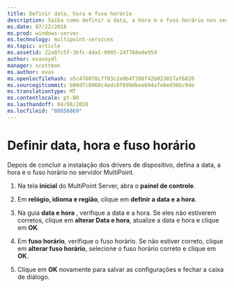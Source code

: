 ```yaml
---
title: Definir data, hora e fuso horário
description: Saiba como definir a data, a hora e o fuso horário nos serviços do MultiPoint
ms.date: 07/22/2016
ms.prod: windows-server
ms.technology: multipoint-services
ms.topic: article
ms.assetid: 22a87c5f-3bfc-4da1-9905-24f768ede959
author: evaseydl
manager: scottman
ms.author: evas
ms.openlocfilehash: a5c476078c7f83c2e0b4f388f42b023057af6820
ms.sourcegitcommit: b00d7c8968c4adc8f699dbee694afe6ed36bc9de
ms.translationtype: MT
ms.contentlocale: pt-BR
ms.lasthandoff: 04/08/2020
ms.locfileid: "80858869"
---
```

# <a name="set-the-date-time-and-time-zone"></a>Definir data, hora e fuso horário
Depois de concluir a instalação dos drivers de dispositivo, defina a data, a hora e o fuso horário no servidor MultiPoint.  
  
1.  Na tela **inicial** do MultiPoint Server, abra o **painel de controle**.  
  
2.  Em **relógio, idioma e região**, clique em **definir a data e a hora**.  
  
3.  Na guia **data e hora** , verifique a data e a hora. Se eles não estiverem corretos, clique em **alterar Data e hora**, atualize a data e hora e clique em **OK**.  
  
4.  Em **fuso horário**, verifique o fuso horário. Se não estiver correto, clique em **alterar fuso horário**, selecione o fuso horário correto e clique em **OK**.  
  
5.  Clique em **OK** novamente para salvar as configurações e fechar a caixa de diálogo.
